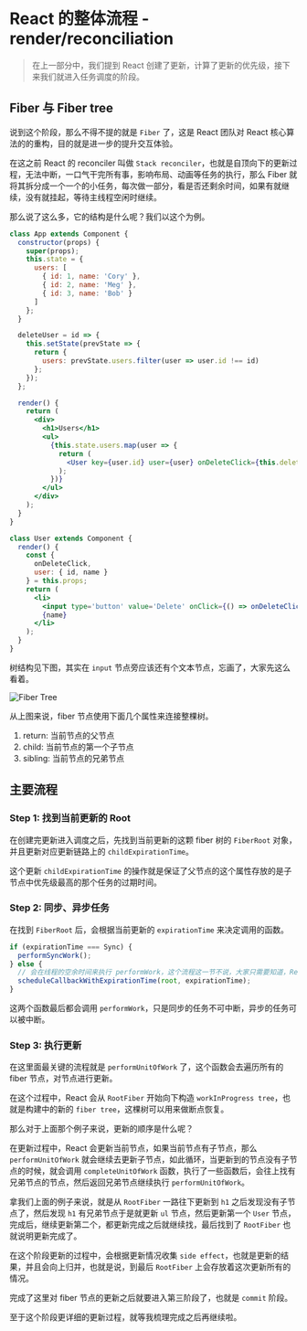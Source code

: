 # React 的整体流程 - render/reconciliation

> 在上一部分中，我们提到 React 创建了更新，计算了更新的优先级，接下来我们就进入任务调度的阶段。

## Fiber 与 Fiber tree

说到这个阶段，那么不得不提的就是 `Fiber` 了，这是 React 团队对 React 核心算法的的重构，目的就是进一步的提升交互体验。

在这之前 React 的 reconciler 叫做 `Stack reconciler`，也就是自顶向下的更新过程，无法中断，一口气干完所有事，影响布局、动画等任务的执行，那么 Fiber 就将其拆分成一个一个的小任务，每次做一部分，看是否还剩余时间，如果有就继续，没有就挂起，等待主线程空闲时继续。

那么说了这么多，它的结构是什么呢？我们以这个为例。

```jsx
class App extends Component {
  constructor(props) {
    super(props);
    this.state = {
      users: [
        { id: 1, name: 'Cory' },
        { id: 2, name: 'Meg' },
        { id: 3, name: 'Bob' }
      ]
    };
  }

  deleteUser = id => {
    this.setState(prevState => {
      return {
        users: prevState.users.filter(user => user.id !== id)
      };
    });
  };

  render() {
    return (
      <div>
        <h1>Users</h1>
        <ul>
          {this.state.users.map(user => {
            return (
              <User key={user.id} user={user} onDeleteClick={this.deleteUser} />
            );
          })}
        </ul>
      </div>
    );
  }
}

class User extends Component {
  render() {
    const {
      onDeleteClick,
      user: { id, name }
    } = this.props;
    return (
      <li>
        <input type='button' value='Delete' onClick={() => onDeleteClick(id)} />
        {name}
      </li>
    );
  }
}
```

树结构见下图，其实在 `input` 节点旁应该还有个文本节点，忘画了，大家先这么看着。

![Fiber Tree](/react/fiber-tree.png)

从上图来说，fiber 节点使用下面几个属性来连接整棵树。

1. return: 当前节点的父节点
2. child: 当前节点的第一个子节点
3. sibling: 当前节点的兄弟节点

## 主要流程

### Step 1: 找到当前更新的 Root

在创建完更新进入调度之后，先找到当前更新的这颗 fiber 树的 `FiberRoot` 对象，并且更新对应更新链路上的 `childExpirationTime`。

这个更新 `childExpirationTime` 的操作就是保证了父节点的这个属性存放的是子节点中优先级最高的那个任务的过期时间。

### Step 2: 同步、异步任务

在找到 `FiberRoot` 后，会根据当前更新的 `expirationTime` 来决定调用的函数。

```js
if (expirationTime === Sync) {
  performSyncWork();
} else {
  // 会在线程的空余时间来执行 performWork，这个流程这一节不说，大家只需要知道，React 会在线程空闲的时候调用 performWork 函数来进行运算
  scheduleCallbackWithExpirationTime(root, expirationTime);
}
```

这两个函数最后都会调用 `performWork`，只是同步的任务不可中断，异步的任务可以被中断。

### Step 3: 执行更新

在这里面最关键的流程就是 `performUnitOfWork` 了，这个函数会去遍历所有的 fiber 节点，对节点进行更新。

在这个过程中，React 会从 `RootFiber` 开始向下构造 `workInProgress tree`，也就是构建中的新的 `fiber tree`，这棵树可以用来做断点恢复。

那么对于上面那个例子来说，更新的顺序是什么呢？

在更新过程中，React 会更新当前节点，如果当前节点有子节点，那么 `performUnitOfWork` 就会继续去更新子节点，如此循环，当更新到的节点没有子节点的时候，就会调用 `completeUnitOfWork` 函数，执行了一些函数后，会往上找有兄弟节点的节点，然后返回兄弟节点继续执行 `performUnitOfWork`。

拿我们上面的例子来说，就是从 `RootFiber` 一路往下更新到 `h1` 之后发现没有子节点了，然后发现 `h1` 有兄弟节点于是就更新 `ul` 节点，然后更新第一个 `User` 节点，完成后，继续更新第二个，都更新完成之后就继续找，最后找到了 `RootFiber` 也就说明更新完成了。

在这个阶段更新的过程中，会根据更新情况收集 `side effect`，也就是更新的结果，并且会向上归并，也就是说，到最后 `RootFiber` 上会存放着这次更新所有的情况。

完成了这里对 fiber 节点的更新之后就要进入第三阶段了，也就是 `commit` 阶段。

至于这个阶段更详细的更新过程，就等我梳理完成之后再继续啦。
